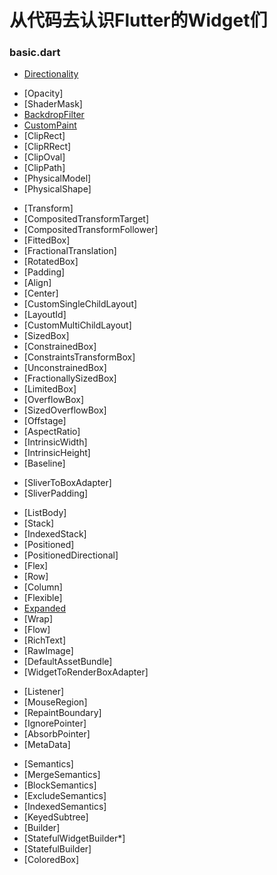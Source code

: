 从代码去认识Flutter的Widget们
========

### basic.dart

<!-- BIDIRECTIONAL TEXT SUPPORT-->
* [Directionality](basic/directionality.md) 
<!-- PAINTING NODES -->
* [Opacity]
* [ShaderMask]
* [BackdropFilter](basic/backdropfilter.md)
* [CustomPaint](basic/custompaint.md)
* [ClipRect]
* [ClipRRect]
* [ClipOval]
* [ClipPath]
* [PhysicalModel]
* [PhysicalShape]
<!-- POSITIONING AND SIZING NODES -->
* [Transform]
* [CompositedTransformTarget]
* [CompositedTransformFollower]
* [FittedBox]
* [FractionalTranslation]
* [RotatedBox]
* [Padding]
* [Align]
* [Center]
* [CustomSingleChildLayout]
* [LayoutId]
* [CustomMultiChildLayout]
* [SizedBox]
* [ConstrainedBox]
* [ConstraintsTransformBox]
* [UnconstrainedBox]
* [FractionallySizedBox]
* [LimitedBox]
* [OverflowBox]
* [SizedOverflowBox]
* [Offstage]
* [AspectRatio]
* [IntrinsicWidth]
* [IntrinsicHeight]
* [Baseline]
<!-- SLIVERS -->
* [SliverToBoxAdapter]
* [SliverPadding]
<!-- LAYOUT NODES-->
* [ListBody]
* [Stack]
* [IndexedStack]
* [Positioned]
* [PositionedDirectional]
* [Flex]
* [Row]
* [Column]
* [Flexible]
* [Expanded](basic/expanded.md)
* [Wrap]
* [Flow]
* [RichText]
* [RawImage]
* [DefaultAssetBundle]
* [WidgetToRenderBoxAdapter]
<!-- EVENT HANDLING -->
* [Listener]
* [MouseRegion]
* [RepaintBoundary]
* [IgnorePointer]
* [AbsorbPointer]
* [MetaData]
<!-- UTILITY NODES -->
* [Semantics]
* [MergeSemantics]
* [BlockSemantics]
* [ExcludeSemantics]
* [IndexedSemantics]
* [KeyedSubtree]
* [Builder]
* [StatefulWidgetBuilder*]
* [StatefulBuilder]
* [ColoredBox]